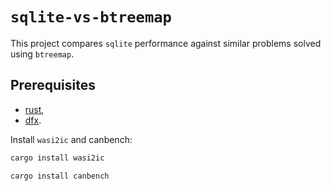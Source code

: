 # `sqlite-vs-btreemap`

This project compares `sqlite` performance against similar problems solved using `btreemap`.



## Prerequisites

- [rust](https://doc.rust-lang.org/book/ch01-01-installation.html), 
- [dfx](https://internetcomputer.org/docs/current/developer-docs/setup/install/).

Install `wasi2ic` and canbench:
```bash
cargo install wasi2ic

cargo install canbench
```

## 

